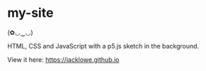 # my-site

(✿◡‿◡)

HTML, CSS and JavaScript with a p5.js sketch in the background.

View it here: https://jacklowe.github.io
